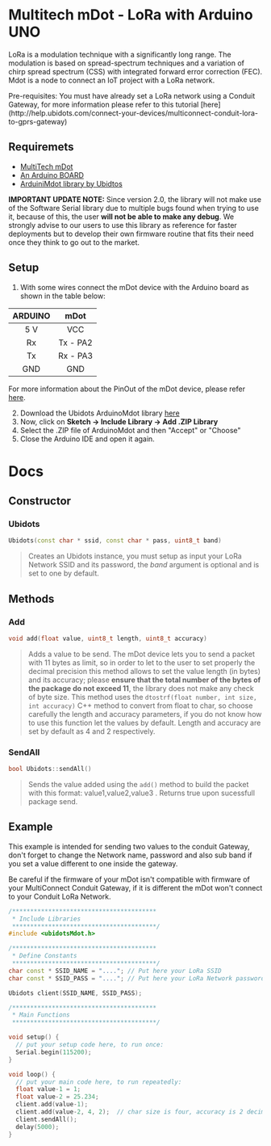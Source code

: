 # Multitech mDot - LoRa with Arduino UNO

LoRa is a modulation technique with a significantly long range. The modulation is based on spread-spectrum techniques and a variation of chirp spread spectrum (CSS) with integrated forward error correction (FEC). Mdot is a node to connect an IoT project with a LoRa network.

<aside class="notice">
Pre-requisites: You must have already set a LoRa network using a Conduit Gateway, for more information please refer to this tutorial [here](http://help.ubidots.com/connect-your-devices/multiconnect-conduit-lora-to-gprs-gateway)
</aside>

## Requiremets

* [MultiTech mDot](http://www.multitech.com/models/94557148LF)
* [An Arduino BOARD](https://www.arduino.cc/en/Main/ArduinoBoardUno)
* [ArduiniMdot library by Ubidtos](https://github.com/ubidots/ubidots-arduino-mdot)

**IMPORTANT UPDATE NOTE:** Since version 2.0, the library will not make use of the Software Serial library due to multiple bugs found when trying to use it, because of this, the user **will not be able to make any debug**. We strongly advise to our users to use this library as reference for faster deployments but to develop their own firmware routine that fits their need once they think to go out to the market.

## Setup


1. With some wires connect the mDot device with the Arduino board as shown in the table below:

<center>

|ARDUINO |mDot    |
|:------:|:------:|
|5 V     |VCC     |
|Rx      |Tx - PA2|
|Tx      |Rx - PA3|
|GND     |GND     |

</center>

For more information about the PinOut of the mDot device, please refer [here](https://os.mbed.com/platforms/MTS-mDot-F411/#mdot-pinout-diagram).

2. Download the Ubidots ArduinoMdot library [here](https://github.com/ubidots/ubidots-arduino-mdot)
3. Now, click on **Sketch -> Include Library -> Add .ZIP Library**
4. Select the .ZIP file of ArduinoMdot and then "Accept" or "Choose"
5. Close the Arduino IDE and open it again.

# Docs

## Constructor

### Ubidots

```c++
Ubidots(const char * ssid, const char * pass, uint8_t band)
```

> Creates an Ubidots instance, you must setup as input your LoRa Network SSID and its password, the *band* argument is optional and is set to one by default.

## Methods

### Add
```c++
void add(float value, uint8_t length, uint8_t accuracy)
```

> Adds a value to be send. The mDot device lets you to send a packet with 11 bytes as limit, so in order to let to the user to set properly the decimal precision this method allows to set the value length (in bytes) and its accuracy; please **ensure that the total number of the bytes of the package do not exceed 11**, the library does not make any check of byte size. This method uses the ```dtostrf(float number, int size, int accuracy)``` C++ method to convert from float to char, so choose carefully the length and accuracy parameters, if you do not know how to use this function let the values by default.
Length and accuracy are set by default as 4 and 2 respectively.

### SendAll
```c++
bool Ubidots::sendAll()
```

> Sends the value added using the ```add()``` method to build the packet with this format: value1,value2,value3 . Returns true upon sucessfull package send.


## Example

This example is intended for sending two values to the conduit Gateway, don't forget to change the Network name, password and also sub band if you set a value different to one inside the gateway.

<aside class="warning">
Be careful if the firmware of your mDot isn't compatible with firmware of your MultiConnect Conduit Gateway, if it is different the mDot won't connect to your Conduit LoRa Network.

</aside>

```c++
/****************************************
 * Include Libraries
 ****************************************/
#include <ubidotsMdot.h>

/****************************************
 * Define Constants
 ****************************************/
char const * SSID_NAME = "...."; // Put here your LoRa SSID
char const * SSID_PASS = "...."; // Put here your LoRa Network password

Ubidots client(SSID_NAME, SSID_PASS);

/****************************************
 * Main Functions
 ****************************************/

void setup() {
  // put your setup code here, to run once:
  Serial.begin(115200);
}

void loop() {
  // put your main code here, to run repeatedly:
  float value-1 = 1;
  float value-2 = 25.234;
  client.add(value-1);
  client.add(value-2, 4, 2);  // char size is four, accuracy is 2 decimals
  client.sendAll();
  delay(5000);
}
```



